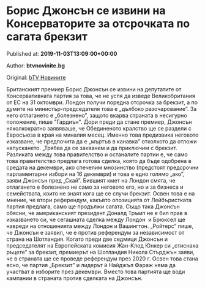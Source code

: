 
# Борис Джонсън се извини на Консерваторите за отсрочката по сагата брекзит

Published at: **2019-11-03T13:09:00+00:00**

Author: **btvnovinite.bg**

Original: [bTV Новините](https://btvnovinite.bg/svetut/b.html)

Британският премиер Борис Джонсън се извини на депутатите от Консервативната партия за това, че не успя да изведе Великобритания от ЕС на 31 октомври.
Лондон получи поредна отсрочка за брекзит, а по думите на министър-председателя това е „дълбоко разочарование”. За него отлагането е „болезнено”, защото вкарва страната в несигурно положение, пише "Гардиън".
Дори преди да стане премиер, Джонсън няколкократно заявяваше, че Обединеното кралство ще се раздели с Евросъюза в края на миналия месец. Именно това предизвика неговото изказване, че предпочита да е „мъртъв в канавка” отколкото да отложи напускането.
„Трябва да се захванем и да приключим с брекзит. Разликата между това правителство и останалите партии е, че само това правителство предлага готова сделка, която да бъде одобрена в средата на декември, ако спечелим мнозинство (предстоят предсрочни парламентарни избори на 16 декември) и това е едно голямо „ако”, заяви Джонсън пред „Скай”.
Бившият кмет на Лондон смята, че отлагането е болезнено не само за неговото его, но и за бизнеса и семействата, които не знаят кога ще се случи брекзит. Освен това е на мнение, че втори референдум, какъвто опозицията от Лейбъристката партия предлага, само ще продължи сагата.
Също така Джонсън обясни, че американският президент Доналд Тръмп не е бил прав в изказването си, че сегашната сделка между Лондон  и Брюксел ще навреди на отношенията между Лондон и Вашингтон.
„Ройтерс” пише, че Джонсън е заявил, че е против референдум за независимост от страна на Шотландия.
Когато преди две седмици Джонсън и председателят на Европейската комисия Жан-Клод Юнкер си „стиснаха ръцете” за брекзит, премиерът на Шотландия Никола Стърджън заяви, че в страната ще се проведе референдум през 2020 г.
Освен това стана ясно, че партия „Брекзит” и лидерът ѝ Найджъл Фараж няма да участват в изборите през декември. Вместо това партията ще води кампании в страната против сделката на Джонсън.
